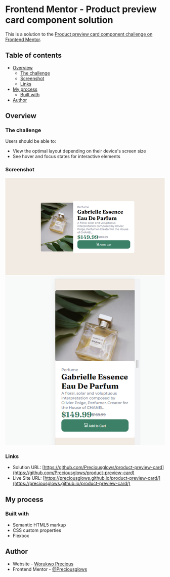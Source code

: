 # Frontend Mentor - Product preview card component solution

This is a solution to the [Product preview card component challenge on Frontend Mentor](https://www.frontendmentor.io/challenges/product-preview-card-component-GO7UmttRfa). 
## Table of contents

- [Overview](#overview)
  - [The challenge](#the-challenge)
  - [Screenshot](#screenshot)
  - [Links](#links)
- [My process](#my-process)
  - [Built with](#built-with)
- [Author](#author)


## Overview

### The challenge

Users should be able to:

- View the optimal layout depending on their device's screen size
- See hover and focus states for interactive elements

### Screenshot

![](./images/Screenshot%20(70).png)
![](./images/Screenshot%20(71).png)


### Links

- Solution URL: [https://github.com/Preciousglows/product-preview-card](https://github.com/Preciousglows/product-preview-card)
- Live Site URL: [https://preciousglows.github.io/product-preview-card/](https://preciousglows.github.io/product-preview-card/)

## My process

### Built with

- Semantic HTML5 markup
- CSS custom properties
- Flexbox

## Author

- Website - [Worukwo Precious](#)
- Frontend Mentor - [@Preciousglows](https://www.frontendmentor.io/profile/Preciousglows)
